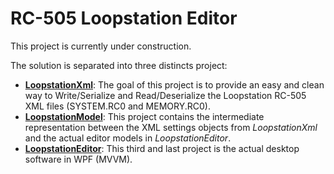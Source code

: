 # RC-505 Loopstation Editor

This project is currently under construction.

The solution is separated into three distincts project:
- [**LoopstationXml**](https://github.com/wRadion/loopstation_editor/tree/master/LoopstationXml): The goal of this project is to provide an easy and clean
way to Write/Serialize and Read/Deserialize the Loopstation RC-505 XML files (SYSTEM.RC0 and MEMORY.RC0).
- [**LoopstationModel**](https://github.com/wRadion/loopstation_editor/tree/master/LoopstationModel): This project contains the intermediate representation between
the XML settings objects from *LoopstationXml* and the actual editor models in *LoopstationEditor*.
- [**LoopstationEditor**](https://github.com/wRadion/loopstation_editor/tree/master/LoopstationModels): This third and last project is the actual desktop software in WPF (MVVM).
